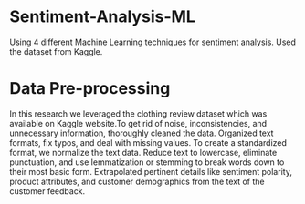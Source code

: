 # Sentiment-Analysis-ML
Using 4 different Machine Learning techniques for sentiment analysis. Used the dataset from Kaggle.

# Data Pre-processing 
In this research we leveraged the clothing review dataset which was available on Kaggle website.To get rid of noise, inconsistencies, and unnecessary information, thoroughly cleaned the data. Organized text formats, fix typos, and deal with missing values. To create a standardized format, we normalize the text data. Reduce text to lowercase, eliminate punctuation, and use lemmatization or stemming to break words down to their most basic form. Extrapolated pertinent details like sentiment polarity, product attributes, and customer demographics from the text of the customer feedback.


